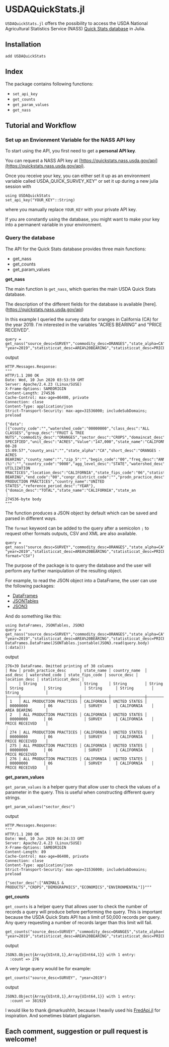 # USDAQuickStats.jl


`USDAQuickStats.jl` offers the possibility to access the USDA National Agricultural Statistics Service (NASS) [Quick Stats database](https://quickstats.nass.usda.gov/api) in Julia.

## Installation

```@julia
add USDAQuickStats
```

## Index

The package contains following functions:

- `set_api_key`
- `get_counts`
- `get_param_values`
- `get_nass`

## Tutorial and Workflow
### Set up an Envionment Variable for the NASS API key

To start using the API, you first need to get a **personal API key**.

You can request a NASS API key at [https://quickstats.nass.usda.gov/api](https://quickstats.nass.usda.gov/api).

Once you receive your key, you can either set it up as an environment variable called USDA_QUICK_SURVEY_KEY" or set it up during a new julia session with

```@julia
using USDAQuickStats
set_api_key("YOUR_KEY"::String)
```

where you manually replace `YOUR_KEY` with your private API key.

If you are constantly  using the database, you might want to make your key into a permanent variable in your environment.

### Query the database

The API for the Quick Stats database provides three main functions:

- get_nass
- get_counts
- get_param_values

**get_nass**

The main function is `get_nass`, which queries the main USDA Quick Stats database.

The description of the different fields for the database is available [here].(https://quickstats.nass.usda.gov/api)

In this example I queried the survey data for oranges in California (CA) for the year 2019. I'm interested in the variables "ACRES BEARING" and "PRICE RECEIVED".

```@julia
query = get_nass("source_desc=SURVEY","commodity_desc=ORANGES","state_alpha=CA", "year=2019","statisticcat_desc=AREA%20BEARING","statisticcat_desc=PRICE%20RECEIVED")
```
output

```@julia
HTTP.Messages.Response:
"""
HTTP/1.1 200 OK
Date: Wed, 10 Jun 2020 03:53:59 GMT
Server: Apache/2.4.23 (Linux/SUSE)
X-Frame-Options: SAMEORIGIN
Content-Length: 274536
Cache-Control: max-age=86400, private
Connection: close
Content-Type: application/json
Strict-Transport-Security: max-age=31536000; includeSubDomains; preload

{"data":[{"county_code":"","watershed_code":"00000000","class_desc":"ALL CLASSES","group_desc":"FRUIT & TREE NUTS","commodity_desc":"ORANGES","sector_desc":"CROPS","domaincat_desc":"NOT SPECIFIED","unit_desc":"ACRES","Value":"147,000","state_name":"CALIFORNIA","state_ansi":"06","week_ending":"","asd_code":"","domain_desc":"TOTAL","year":2019,"load_time":"2019-08-28 15:09:57","county_ansi":"","state_alpha":"CA","short_desc":"ORANGES - ACRES BEARING","county_name":"","zip_5":"","begin_code":"00","freq_desc":"ANNUAL","CV (%)":"","country_code":"9000","agg_level_desc":"STATE","watershed_desc":"","asd_desc":"","region_desc":"","source_desc":"SURVEY","util_practice_desc":"ALL UTILIZATION PRACTICES","location_desc":"CALIFORNIA","state_fips_code":"06","statisticcat_desc":"AREA BEARING","end_code":"00","congr_district_code":"","prodn_practice_desc":"ALL PRODUCTION PRACTICES","country_name":"UNITED STATES","reference_period_desc":"YEAR"},{"domain_desc":"TOTAL","state_name":"CALIFORNIA","state_an
⋮
274536-byte body
"""
```

The function produces a JSON object by default which can be saved and parsed in different ways.

The `format` keyword can be added to the query after a semicolon `;` to request other formats outputs, CSV and XML are also available.

```@julia
query = get_nass("source_desc=SURVEY","commodity_desc=ORANGES","state_alpha=CA", "year=2019","statisticcat_desc=AREA%20BEARING","statisticcat_desc=PRICE%20RECEIVED"; format="CSV")
```

The purpose of the package is to query the database and the user will perform any further manipulation of the resulting object.

For example, to read the JSON object into a DataFrame, the user can use the following packages:
- [DataFrames](https://github.com/JuliaData/DataFrames.jl)
- [JSONTables](https://github.com/JuliaData/JSONTables.jl)
- [JSON3](https://github.com/quinnj/JSON3.jl)

And do something like this:

```@julia
using DataFrames, JSONTables, JSON3
query = get_nass("source_desc=SURVEY","commodity_desc=ORANGES","state_alpha=CA", "year=2019","statisticcat_desc=AREA%20BEARING","statisticcat_desc=PRICE%20RECEIVED")
DataFrames.DataFrame(JSONTables.jsontable(JSON3.read(query.body)[:data]))
```

output

```@julia
276×39 DataFrame. Omitted printing of 30 columns
│ Row │ prodn_practice_desc      │ state_name │ country_name  │ asd_desc │ watershed_code │ state_fips_code │ source_desc │ location_desc │ statisticcat_desc │
│     │ String                   │ String     │ String        │ String   │ String         │ String          │ String      │ String        │ String            │
├─────┼──────────────────────────┼────────────┼───────────────┼──────────┼────────────────┼─────────────────┼─────────────┼───────────────┼───────────────────┤
│ 1   │ ALL PRODUCTION PRACTICES │ CALIFORNIA │ UNITED STATES │          │ 00000000       │ 06              │ SURVEY      │ CALIFORNIA    │ AREA BEARING      │
│ 2   │ ALL PRODUCTION PRACTICES │ CALIFORNIA │ UNITED STATES │          │ 00000000       │ 06              │ SURVEY      │ CALIFORNIA    │ PRICE RECEIVED    │
⋮
│ 274 │ ALL PRODUCTION PRACTICES │ CALIFORNIA │ UNITED STATES │          │ 00000000       │ 06              │ SURVEY      │ CALIFORNIA    │ PRICE RECEIVED    │
│ 275 │ ALL PRODUCTION PRACTICES │ CALIFORNIA │ UNITED STATES │          │ 00000000       │ 06              │ SURVEY      │ CALIFORNIA    │ PRICE RECEIVED    │
│ 276 │ ALL PRODUCTION PRACTICES │ CALIFORNIA │ UNITED STATES │          │ 00000000       │ 06              │ SURVEY      │ CALIFORNIA    │ PRICE RECEIVED    │
```

**get_param_values**

`get_param_values` is a helper query that allow user to check the values of a parameter in the query. This is useful when constructing different query strings.

```@julia
get_param_values("sector_desc")
```

output

```@julia
HTTP.Messages.Response:
"""
HTTP/1.1 200 OK
Date: Wed, 10 Jun 2020 04:24:33 GMT
Server: Apache/2.4.23 (Linux/SUSE)
X-Frame-Options: SAMEORIGIN
Content-Length: 89
Cache-Control: max-age=86400, private
Connection: close
Content-Type: application/json
Strict-Transport-Security: max-age=31536000; includeSubDomains; preload

{"sector_desc":["ANIMALS & PRODUCTS","CROPS","DEMOGRAPHICS","ECONOMICS","ENVIRONMENTAL"]}"""
```

**get_counts**

`get_counts` is a helper query that allows user to check the number of records a query will produce before performing the query. This is important because the USDA Quick Stats API has a limit of 50,000 records per query. Any query requesting a number of records larger than this limit will fail.

```@julia
get_counts("source_desc=SURVEY","commodity_desc=ORANGES","state_alpha=CA", "year=2019","statisticcat_desc=AREA%20BEARING","statisticcat_desc=PRICE%20RECEIVED")
```

output

```@julia
JSON3.Object{Array{UInt8,1},Array{UInt64,1}} with 1 entry:
  :count => 276
```

A very large query would be for example:

```@julia
get_counts("source_desc=SURVEY", "year=2019")
```

output

```@julia
JSON3.Object{Array{UInt8,1},Array{UInt64,1}} with 1 entry:
  :count => 381929
```

I would like to thank @markushhh, because I heavily used his [FredApi.jl](https://github.com/markushhh/FredApi.jl) for inspiration. And sometimes blatant plagiarism.

## Each comment, suggestion or pull request is welcome!
